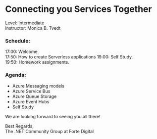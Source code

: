 
# Connecting you Services Together  
Level: Intermediate  
Instructor: Monica B. Tvedt  
  

### Schedule:  
17:00: Welcome   
17:50: How to create Serverless applications
19:00: Self Study.  
19:50: Homework assignments.  

### Agenda: 
- Azure Messaging models
- Azure Service Bus
- Azure Queue Storage
- Azure Event Hubs
- Self Study
  
  
We are looking forward to seeing you all there!  
  
Best Regards,  
The .NET Community Group at Forte Digital
